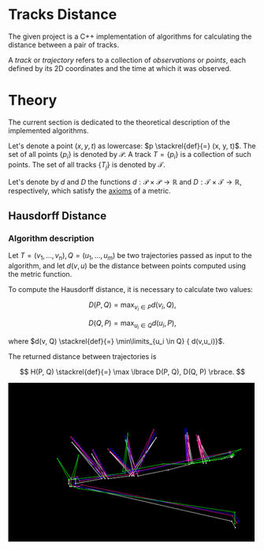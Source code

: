 # Tracks Distance

The given project is a C++ implementation of algorithms for calculating the distance between a pair of tracks. 

A *track* or *trajectory* refers to a collection of *observations* or *points*, each defined by its 2D coordinates and the time at which it was observed.

# Theory

The current section is dedicated to the theoretical description of the implemented algorithms.

Let's denote a point $(x, y, t)$ as lowercase: $p \stackrel{def}{=} (x, y, t)$. The set of all points $\lbrace p_i \rbrace$ is denoted by $\mathcal{P}$. A track $T = \lbrace p_i \rbrace$ is a collection of such points. The set of all tracks $\lbrace T_j \rbrace$ is denoted by $\mathcal{T}$.

Let's denote by $d$ and $D$ the functions $d: \mathcal{P} \times \mathcal{P} \to \mathbb{R}$ and $D: \mathcal{T} \times \mathcal{T} \to \mathbb{R}$, respectively, which satisfy the [axioms](https://en.wikipedia.org/wiki/Metric_space#Definition_and_illustration) of a metric.

## Hausdorff Distance
### Algorithm description

Let $T = (v_1, ..., v_n), Q = (u_1, ..., u_m)$ be two trajectories passed as input to the algorithm, and let $d(v,u)$ be the distance between points computed using the metric function.

To compute the Hausdorff distance, it is necessary to calculate two values:

$$
D(P, Q) = \max_{v_i \in P }{d(v_i, Q)},
$$

$$
D(Q, P) = \max_{u_i \in Q }{d(u_i, P)},
$$

where $d(v, Q) \stackrel{def}{=} \min\limits_{u_i \in Q} { d(v,u_i)}$.

The returned distance between trajectories is 

$$
   H(P, Q)  \stackrel{def}{=}  \max \lbrace D(P, Q), D(Q, P) \rbrace.
$$





<img src="test/img/tracks.png" width="500">